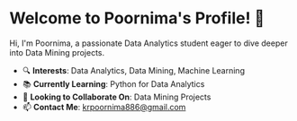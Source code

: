 # Welcome to Poornima's Profile! 👋
Hi, I'm Poornima, a passionate Data Analytics student eager to dive deeper into Data Mining projects.

- 🔍 **Interests**: Data Analytics, Data Mining, Machine Learning
- 📚 **Currently Learning**: Python for Data Analytics
- 🤝 **Looking to Collaborate On**: Data Mining Projects
- 📫 **Contact Me**: krpoornima886@gmail.com


<!---
poornimakr2001/poornimakr2001 is a ✨ special ✨ repository because its `README.md` (this file) appears on your GitHub profile.
You can click the Preview link to take a look at your changes.
--->
